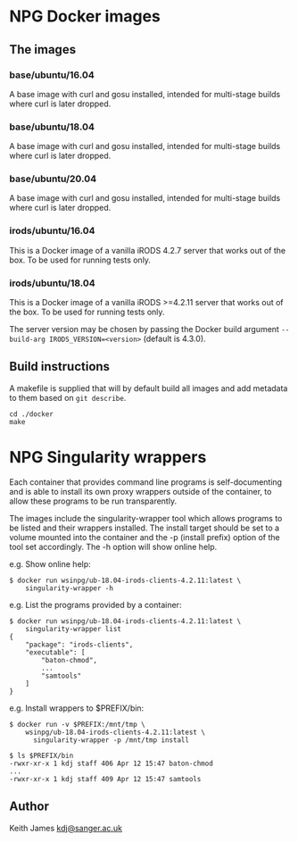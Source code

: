# NPG Docker images

## The images ##

### base/ubuntu/16.04 ###

A base image with curl and gosu installed, intended for multi-stage
builds where curl is later dropped.

### base/ubuntu/18.04 ###

A base image with curl and gosu installed, intended for multi-stage
builds where curl is later dropped.

### base/ubuntu/20.04 ###

A base image with curl and gosu installed, intended for multi-stage
builds where curl is later dropped.

### irods/ubuntu/16.04 ###

This is a Docker image of a vanilla iRODS 4.2.7 server that works out
of the box. To be used for running tests only.

### irods/ubuntu/18.04 ###

This is a Docker image of a vanilla iRODS >=4.2.11 server that works
out of the box. To be used for running tests only.

The server version may be chosen by passing the Docker build argument
`--build-arg IRODS_VERSION=<version>` (default is 4.3.0).

## Build instructions ##

A makefile is supplied that will by default build all images and add
metadata to them based on `git describe`.

    cd ./docker
    make

# NPG Singularity wrappers

Each container that provides command line programs is self-documenting
and is able to install its own proxy wrappers outside of the container,
to allow these programs to be run transparently.

The images include the singularity-wrapper tool which allows programs to
be listed and their wrappers installed. The install target should be set
to a volume mounted into the container and the -p (install prefix) option
of the tool set accordingly. The -h option will show online help.

e.g. Show online help:

    $ docker run wsinpg/ub-18.04-irods-clients-4.2.11:latest \
        singularity-wrapper -h

e.g. List the programs provided by a container:

    $ docker run wsinpg/ub-18.04-irods-clients-4.2.11:latest \
        singularity-wrapper list
    {
        "package": "irods-clients",
        "executable": [
            "baton-chmod",
            ...
            "samtools"
        ]
    }

e.g. Install wrappers to $PREFIX/bin:

    $ docker run -v $PREFIX:/mnt/tmp \
        wsinpg/ub-18.04-irods-clients-4.2.11:latest \
          singularity-wrapper -p /mnt/tmp install

    $ ls $PREFIX/bin
    -rwxr-xr-x 1 kdj staff 406 Apr 12 15:47 baton-chmod
    ...
    -rwxr-xr-x 1 kdj staff 409 Apr 12 15:47 samtools


## Author

Keith James kdj@sanger.ac.uk
